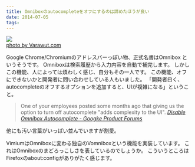 ```yaml
---
title: Omniboxのautocompleteをオフにするのは諦めたほうが良い
date: 2014-07-05
tags: 
---
```


[![](http://farm5.staticflickr.com/4133/5087580520_b2cee7e306.jpg)](http://www.flickr.com/photos/35401556@N04/5087580520)<br />[photo by Varawut.com](http://www.flickr.com/photos/35401556@N04/5087580520)

Google Chrome/Chromiumのアドレスバーっぽい物、正式名書はOmnibox というそうです。
Omniboxは検索履歴から入力内容を自動で補完します。
しかしこの機能、人によっては煩わしく感じ、自分もその一人です。
この機能、オフにできないかと開発者に問い合わせしている人もいました。
「開発者曰く、autocompleteのオフするオプションを追加すると、UIが複雑になる」ということ。

> One of your employees posted some months ago that giving us the option to turn off autocomplete "adds complexity to the UI".
> <cite>[Disable Omnibox Autocomplete - Googke Product Forums](https://productforums.google.com/forum/#!topic/chrome/UC1h23kpQT8)</cite>
> 

他にも汚い言葉がいっぱい並んでいますが割愛。

VimiumはOmniboxに変わる独自のVomniboxという機能を実装しています。
これはOmniboxのまどろっこしさを表しているのでしょうか。
こういうところはFirefoxのabout:configがありがたく感じます。

